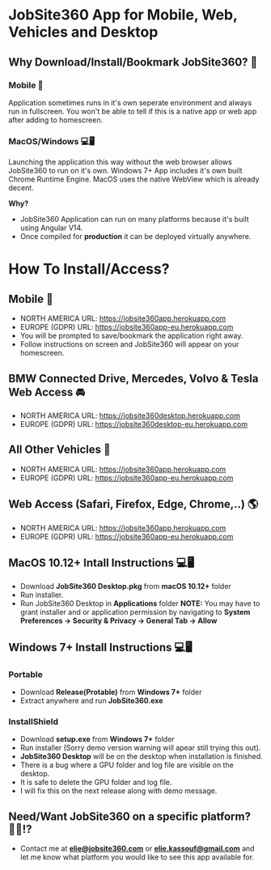 # JobSite360 App for Mobile, Web, Vehicles and Desktop

## Why Download/Install/Bookmark JobSite360? 🤨
### Mobile 📱
Application sometimes runs in it's own seperate environment and always run in fullscreen. You won't be able to tell if this is a native app or web app after adding to homescreen.
### MacOS/Windows 💻🖥
Launching the application this way without the web browser allows JobSite360 to run on it's own. Windows 7+ App includes it's own built Chrome Runtime Engine. MacOS uses the native WebView which is already decent. 

**Why?**
- JobSite360 Application can run on many platforms because it's built using Angular V14. 
- Once compiled for **production** it can be deployed virtually anywhere.

# How To Install/Access?

## Mobile 📱
- NORTH AMERICA URL: https://jobsite360app.herokuapp.com
- EUROPE (GDPR) URL: https://jobsite360app-eu.herokuapp.com
- You will be prompted to save/bookmark the application right away. 
- Follow instructions on screen and JobSite360 will appear on your homescreen.

## BMW Connected Drive, Mercedes, Volvo & Tesla Web Access 🚘
- NORTH AMERICA URL: https://jobsite360desktop.herokuapp.com
- EUROPE (GDPR) URL: https://jobsite360desktop-eu.herokuapp.com

## All Other Vehicles 🚖
- NORTH AMERICA URL: https://jobsite360app.herokuapp.com
- EUROPE (GDPR) URL: https://jobsite360app-eu.herokuapp.com

## Web Access (Safari, Firefox, Edge, Chrome,..) 🌎
- NORTH AMERICA URL: https://jobsite360app.herokuapp.com
- EUROPE (GDPR) URL: https://jobsite360app-eu.herokuapp.com

## MacOS 10.12+ Intall Instructions 💻🖥
- Download **JobSite360 Desktop.pkg** from **macOS 10.12+** folder
- Run installer. 
- Run JobSite360 Desktop in **Applications** folder 
**NOTE:** 
You may have to grant installer and or application permission by navigating to **System Preferences -> Security & Privacy -> General Tab -> Allow**


## Windows 7+ Install Instructions 💻🖥

### Portable
- Download **Release(Protable)** from **Windows 7+** folder
- Extract anywhere and run **JobSite360.exe**

### InstallShield
- Download **setup.exe** from **Windows 7+** folder
- Run installer (Sorry demo version warning will apear still trying this out).
- **JobSite360 Desktop** will be on the desktop when installation is finished.
- There is a bug where a GPU folder and log file are visible on the desktop. 
- It is safe to delete the GPU folder and log file.
- I will fix this on the next release along with demo message.

## Need/Want JobSite360 on a specific platform? 🙋‍♂️⁉️
- Contact me at **elie@jobsite360.com** or **elie.kassouf@gmail.com** and let me know what platform you would like to see this app available for. 
